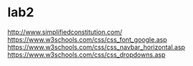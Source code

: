 # lab2

http://www.simplifiedconstitution.com/
https://www.w3schools.com/css/css_font_google.asp
https://www.w3schools.com/css/css_navbar_horizontal.asp
https://www.w3schools.com/css/css_dropdowns.asp
